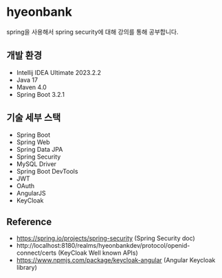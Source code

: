 # hyeonbank
spring을 사용해서 spring security에 대해 강의를 통해 공부합니다.

## 개발 환경
* Intellij IDEA Ultimate 2023.2.2
* Java 17
* Maven 4.0
* Spring Boot 3.2.1

## 기술 세부 스택
* Spring Boot
* Spring Web
* Spring Data JPA
* Spring Security
* MySQL Driver
* Spring Boot DevTools
* JWT
* OAuth
* AngularJS
* KeyCloak

## Reference
* https://spring.io/projects/spring-security (Spring Security doc)
* http://localhost:8180/realms/hyeonbankdev/protocol/openid-connect/certs (KeyCloak Well known APIs)
* https://www.npmjs.com/package/keycloak-angular (Angular Keycloak library)
